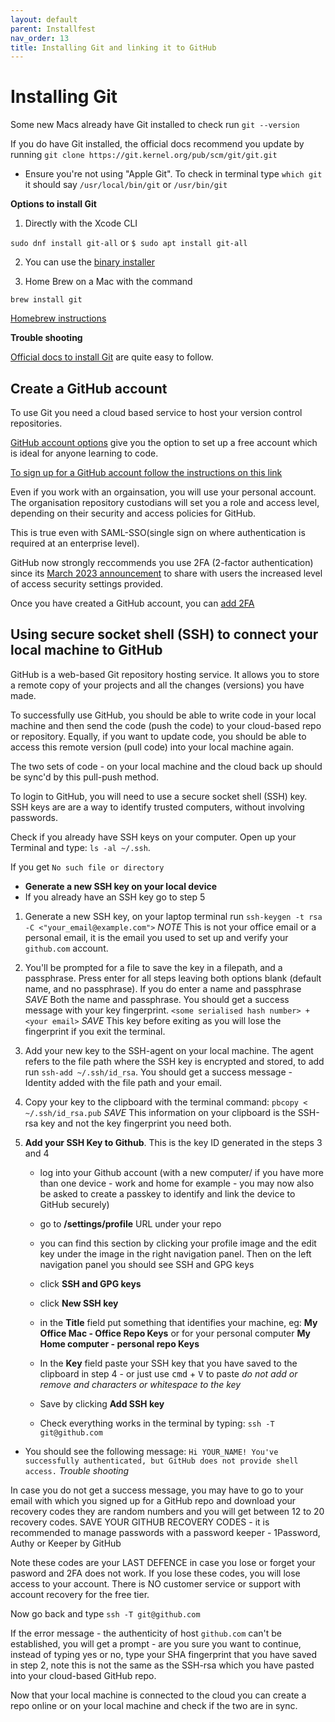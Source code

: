 ```yaml
---
layout: default
parent: Installfest
nav_order: 13
title: Installing Git and linking it to GitHub
---
```


# Installing Git 

Some new Macs already have Git installed to check run
`git --version`

If you do have Git installed, the official docs recommend you update by running
`git clone https://git.kernel.org/pub/scm/git/git.git`

- Ensure you're not using "Apple Git". To check in terminal type `which git` it should say `/usr/local/bin/git` or `/usr/bin/git`

__Options to install Git__

 1. Directly with the Xcode CLI 

   `sudo dnf install git-all` or `$ sudo apt install git-all`

2. You can use the [binary installer](https://sourceforge.net/projects/git-osx-installer/
)

3. Home Brew on a Mac with the command

`brew install git`

[Homebrew instructions](https://git-scm.com/download/mac)

__Trouble shooting__

[Official docs to install Git](https://git-scm.com/book/en/v2/Getting-Started-Installing-Git) are quite easy to follow.

## Create a GitHub account

To use Git you need a cloud based service to host your version control repositories.

[GitHub account options](https://docs.github.com/en/get-started/learning-about-github/types-of-github-accounts) give you the option to set up a free account which is ideal for anyone learning to code.

[To sign up for a GitHub account follow the instructions on this link](https://docs.github.com/en/get-started/signing-up-for-github/signing-up-for-a-new-github-account)

Even if you work with an orgainsation, you will use your personal account. The organisation repository custodians will set you a role and access level, depending on their security and access policies for GitHub.

This is true even with SAML-SSO(single sign on where authentication is required at an enterprise level).

GitHub now strongly reccommends you use 2FA (2-factor authentication) since its [March 2023 announcement](https://github.blog/2023-03-09-raising-the-bar-for-software-security-github-2fa-begins-march-13/) to share with users the increased level of access security settings provided.

Once you have created a GitHub account, you can [add 2FA](https://docs.github.com/en/authentication/securing-your-account-with-two-factor-authentication-2fa/configuring-two-factor-authentication)


## Using secure socket shell (SSH) to connect your local machine to GitHub

GitHub is a web-based Git repository hosting service. It allows you to store a remote copy of your projects and all the changes (versions) you have made. 

To successfully use GitHub, you should be able to write code in your local machine and then send the code (push the code) to your cloud-based repo or repository. Equally, if you want to update code, you should be able to access this remote version (pull code) into your local machine again.

The two sets of code - on your local machine and the cloud back up should be sync'd by this pull-push method.

To login to GitHub, you will need to use a secure socket shell (SSH) key. SSH keys are are a way to identify trusted computers, without involving passwords.

Check if you already have SSH keys on your computer. Open up your Terminal and type: `ls -al ~/.ssh`. 

If you get `No such file or directory` 

- **Generate a new SSH key on your local device**
- If you already have an SSH key go to step 5

1. Generate a new SSH key, on your laptop terminal run `ssh-keygen -t rsa -C <"your_email@example.com">`  _NOTE_ This is not your office email or a personal email, it is the email you used to set up and verify your `github.com` account.

2. You'll be prompted for a file to save the key in a filepath, and a passphrase. Press enter for all steps leaving both options blank (default name, and no passphrase). If you do enter a name and passphrase _SAVE_ Both the name and passphrase. You should get a success message with your key fingerprint. `<some serialised hash number> + <your email>` _SAVE_ This key before exiting as you will lose the fingerprint if you exit the terminal.

3. Add your new key to the SSH-agent on your local machine. The agent refers to the file path where the SSH key is encrypted and stored, to add run `ssh-add ~/.ssh/id_rsa`. You should get a success message  - Identity added with the file path and your email.   

4. Copy your key to the clipboard with the terminal command: `pbcopy < ~/.ssh/id_rsa.pub` _SAVE_ This information on your clipboard is the SSH-rsa key and not the key fingerprint you need both.

5. **Add your SSH Key to Github**. This is the key ID generated in the steps 3 and 4
   - log into your Github account (with a new computer/ if you have more than one device - work and home for example - you may now also be asked to create a passkey to identify and link the device to GitHub securely)

   - go to **/settings/profile** URL under your repo

   - you can find this section by clicking your profile image and the edit key under the image in the right navigation panel. Then on the left navigation panel you should see SSH and GPG keys

   - click **SSH and GPG keys**

   - click **New SSH key**

   - in the **Title** field put something that identifies your machine, eg: **My Office Mac - Office Repo Keys** or for your personal computer **My Home computer - personal repo Keys**

   -  In the **Key** field paste your SSH key that you have saved to the clipboard in step 4 - or just use <kbd>cmd</kbd> + <kbd>V</kbd> to paste _do not add or remove and characters or whitespace to the key_

   - Save by clicking **Add SSH key** 

   - Check everything works in the terminal by typing:
   `ssh -T git@github.com` <br>

- You should see the following message:
      ```
      Hi YOUR_NAME! You've successfully authenticated, but GitHub does not provide shell access.
      ```
_Trouble shooting_

In case you do not get a success message, you may have to go to your email with which you signed up for a GitHub repo and download your recovery codes they are random numbers and you will get between 12 to 20 recovery codes. SAVE YOUR GITHUB RECOVERY CODES - it is recommended to manage passwords with a password keeper - 1Password, Authy or Keeper by GitHub

Note these codes are your LAST DEFENCE in case you lose or forget your pasword and 2FA does not work. If you lose these codes, you will lose access to your account. There is NO customer service or support with account recovery for the free tier.

Now go back and type  `ssh -T git@github.com` 

If the error message - the authenticity of host `github.com` can't be established, you will get a prompt - are you sure you want to continue, instead of typing yes or no, type your SHA fingerprint that you have saved in step 2, note this is not the same as the SSH-rsa which you have pasted into your cloud-based GitHub repo.

Now that your local machine is connected to the cloud you can create a repo online or on your local machine and check if the two are in sync.
